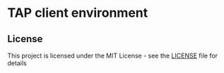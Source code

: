 # TAP client environment 

## License

This project is licensed under the MIT License - see the [LICENSE](LICENSE) file for details
